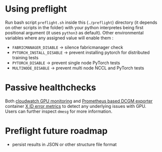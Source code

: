 # Using preflight
Run bash script `preflight.sh` inside this (`./preflight`) directory (it depends on other scripts in the folder) with your python interpretes being first positional argument (it uses `python3` as default). Other environmental variables where any assigned value will enable them :
* `FABRICMANAGER_DISABLE` -> silence fabricmanager check
* `PYTORCH_INSTALL_DISABLE` -> prevent installing pytorch for distributed training tests
* `PYTORCH_DISABLE` -> prevent single node PyTorch tests
* `MULTINODE_DISABLE` -> prevent multi node NCCL and PyTorch tests

# Passive healthchecks
Both [cloudwatch GPU monitoring](https://aws.amazon.com/blogs/compute/capturing-gpu-telemetry-on-the-amazon-ec2-accelerated-computing-instances/) and [Prometheus based DCGM exporter](https://github.com/NVIDIA/dcgm-exporter) container [X ID error metrics](https://docs.nvidia.com/deploy/xid-errors/index.html) to detect any underlying issues with GPU. Users can further inspect `dmesg` for more information.

# Preflight future roadmap
* persist results in JSON or other structure file format

